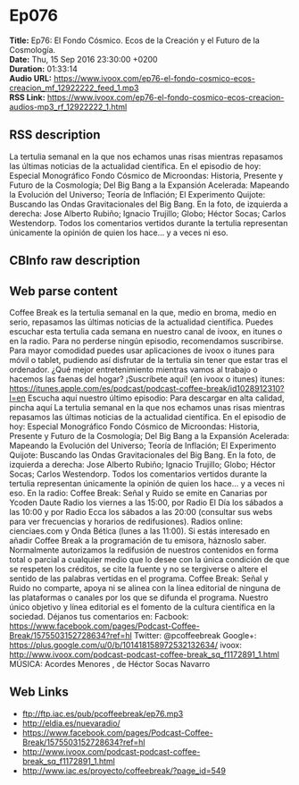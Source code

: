# Ep076  
**Title:** Ep76: El Fondo Cósmico. Ecos de la Creación y el Futuro de la Cosmología.  
**Date:** Thu, 15 Sep 2016 23:30:00 +0200  
**Duration:** 01:33:14  
**Audio URL:** https://www.ivoox.com/ep76-el-fondo-cosmico-ecos-creacion_mf_12922222_feed_1.mp3  
**RSS Link:** https://www.ivoox.com/ep76-el-fondo-cosmico-ecos-creacion-audios-mp3_rf_12922222_1.html  

## RSS description
La tertulia semanal en la que nos echamos unas risas mientras repasamos las últimas noticias de la actualidad científica. En el episodio de hoy: Especial Monográfico Fondo Cósmico de Microondas: Historia, Presente y Futuro de la Cosmología; Del Big Bang a la Expansión Acelerada: Mapeando la Evolución del Universo; Teoría de Inflación; El Experimento Quijote: Buscando las Ondas Gravitacionales del Big Bang. En la foto, de izquierda a derecha: Jose Alberto Rubiño; Ignacio Trujillo; Globo; Héctor Socas; Carlos Westendorp. Todos los comentarios vertidos durante la tertulia representan únicamente la opinión de quien los hace… y a veces ni eso.

## CBInfo raw description


## Web parse content
Coffee Break es la tertulia semanal en la que, medio en broma, medio en serio, repasamos las últimas noticias de la actualidad científica. Puedes escuchar esta tertulia cada semana en nuestro canal de ivoox, en itunes o en la radio. Para no perderse ningún episodio, recomendamos suscribirse. Para mayor comodidad puedes usar aplicaciones de ivoox o itunes para móvil o tablet, pudiendo así disfrutar de la tertulia sin tener que estar tras el ordenador. ¿Qué mejor entretenimiento mientras vamos al trabajo o hacemos las faenas del hogar? ¡Suscríbete aquí! (en ivoox o itunes) itunes: https://itunes.apple.com/es/podcast/podcast-coffee-break/id1028912310?l=en Escucha aquí nuestro último episodio: Para descargar en alta calidad, pincha aquí La tertulia semanal en la que nos echamos unas risas mientras repasamos las últimas noticias de la actualidad científica. En el episodio de hoy: Especial Monográfico Fondo Cósmico de Microondas: Historia, Presente y Futuro de la Cosmología; Del Big Bang a la Expansión Acelerada: Mapeando la Evolución del Universo; Teoría de Inflación; El Experimento Quijote: Buscando las Ondas Gravitacionales del Big Bang. En la foto, de izquierda a derecha: Jose Alberto Rubiño; Ignacio Trujillo; Globo; Héctor Socas; Carlos Westendorp. Todos los comentarios vertidos durante la tertulia representan únicamente la opinión de quien los hace… y a veces ni eso. En la radio: Coffee Break: Señal y Ruido se emite en Canarias por Ycoden Daute Radio los viernes a las 15:00, por Radio El Día los sábados a las 10:00 y por Radio Ecca los sábados a las 20:00 (consultar sus webs para ver frecuencias y horarios de redifusiones). Radios online: cienciaes.com y Onda Bética (lunes a las 11:00). Si estás interesado en añadir Coffee Break a la programación de tu emisora, háznoslo saber. Normalmente autorizamos la redifusión de nuestros contenidos en forma total o parcial a cualquier medio que lo desee con la única condición de que se respeten los créditos, se cite la fuente y no se tergiverse o altere el sentido de las palabras vertidas en el programa. Coffee Break: Señal y Ruido no comparte, apoya ni se alinea con la línea editorial de ninguna de las plataformas o canales por los que se difunda el programa. Nuestro único objetivo y línea editorial es el fomento de la cultura científica en la sociedad. Déjanos tus comentarios en: Facbook: https://www.facebook.com/pages/Podcast-Coffee-Break/1575503152728634?ref=hl Twitter: @pcoffeebreak Google+: https://plus.google.com/u/0/b/101418158972532132634/ ivoox: http://www.ivoox.com/podcast-podcast-coffee-break_sq_f1172891_1.html MÚSICA: Acordes Menores , de Héctor Socas Navarro

## Web Links
- ftp://ftp.iac.es/pub/pcoffeebreak/ep76.mp3
- http://eldia.es/nuevaradio/
- https://www.facebook.com/pages/Podcast-Coffee-Break/1575503152728634?ref=hl
- http://www.ivoox.com/podcast-podcast-coffee-break_sq_f1172891_1.html
- http://www.iac.es/proyecto/coffeebreak/?page_id=549